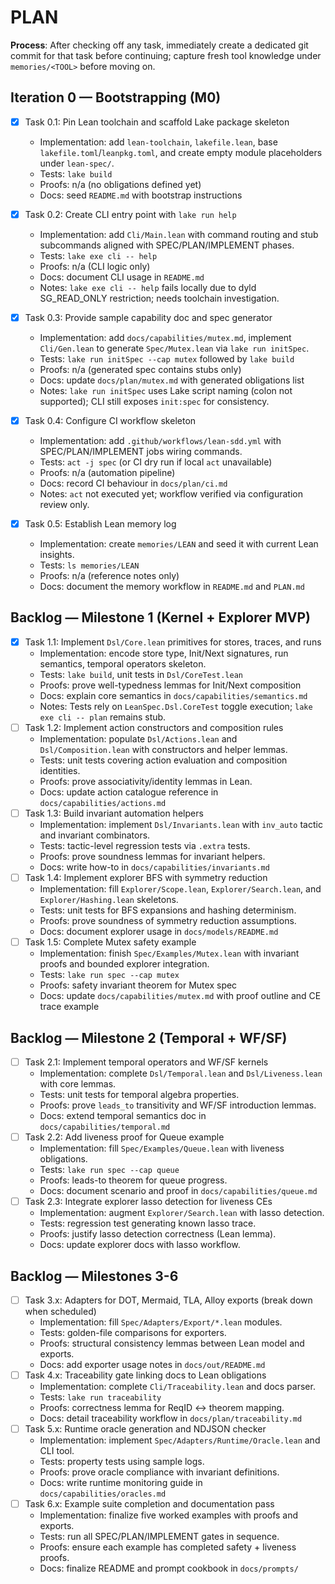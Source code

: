 # PLAN

**Process**: After checking off any task, immediately create a dedicated git commit for that task before continuing; capture fresh tool knowledge under `memories/<TOOL>` before moving on.

## Iteration 0 — Bootstrapping (M0)
- [x] Task 0.1: Pin Lean toolchain and scaffold Lake package skeleton
  - Implementation: add `lean-toolchain`, `lakefile.lean`, base `lakefile.toml`/`leanpkg.toml`, and create empty module placeholders under `lean-spec/`.
  - Tests: `lake build`
  - Proofs: n/a (no obligations defined yet)
  - Docs: seed `README.md` with bootstrap instructions
- [x] Task 0.2: Create CLI entry point with `lake run help`
  - Implementation: add `Cli/Main.lean` with command routing and stub subcommands aligned with SPEC/PLAN/IMPLEMENT phases.
  - Tests: `lake exe cli -- help`
  - Proofs: n/a (CLI logic only)
  - Docs: document CLI usage in `README.md`
  - Notes: `lake exe cli -- help` fails locally due to dyld SG_READ_ONLY restriction; needs toolchain investigation.
- [x] Task 0.3: Provide sample capability doc and spec generator
  - Implementation: add `docs/capabilities/mutex.md`, implement `Cli/Gen.lean` to generate `Spec/Mutex.lean` via `lake run initSpec`.
  - Tests: `lake run initSpec --cap mutex` followed by `lake build`
  - Proofs: n/a (generated spec contains stubs only)
  - Docs: update `docs/plan/mutex.md` with generated obligations list
  - Notes: `lake run initSpec` uses Lake script naming (colon not supported); CLI still exposes `init:spec` for consistency.
- [x] Task 0.4: Configure CI workflow skeleton
  - Implementation: add `.github/workflows/lean-sdd.yml` with SPEC/PLAN/IMPLEMENT jobs wiring commands.
  - Tests: `act -j spec` (or CI dry run if local `act` unavailable)
  - Proofs: n/a (automation pipeline)
  - Docs: record CI behaviour in `docs/plan/ci.md`
  - Notes: `act` not executed yet; workflow verified via configuration review only.

- [x] Task 0.5: Establish Lean memory log
  - Implementation: create `memories/LEAN` and seed it with current Lean insights.
  - Tests: `ls memories/LEAN`
  - Proofs: n/a (reference notes only)
  - Docs: document the memory workflow in `README.md` and `PLAN.md`

## Backlog — Milestone 1 (Kernel + Explorer MVP)
- [x] Task 1.1: Implement `Dsl/Core.lean` primitives for stores, traces, and runs
  - Implementation: encode store type, Init/Next signatures, run semantics, temporal operators skeleton.
  - Tests: `lake build`, unit tests in `Dsl/CoreTest.lean`
  - Proofs: prove well-typedness lemmas for Init/Next composition
  - Docs: explain core semantics in `docs/capabilities/semantics.md`
  - Notes: Tests rely on `LeanSpec.Dsl.CoreTest` toggle execution; `lake exe cli -- plan` remains stub.
- [ ] Task 1.2: Implement action constructors and composition rules
  - Implementation: populate `Dsl/Actions.lean` and `Dsl/Composition.lean` with constructors and helper lemmas.
  - Tests: unit tests covering action evaluation and composition identities.
  - Proofs: prove associativity/identity lemmas in Lean.
  - Docs: update action catalogue reference in `docs/capabilities/actions.md`
- [ ] Task 1.3: Build invariant automation helpers
  - Implementation: implement `Dsl/Invariants.lean` with `inv_auto` tactic and invariant combinators.
  - Tests: tactic-level regression tests via `.extra` tests.
  - Proofs: prove soundness lemmas for invariant helpers.
  - Docs: write how-to in `docs/capabilities/invariants.md`
- [ ] Task 1.4: Implement explorer BFS with symmetry reduction
  - Implementation: fill `Explorer/Scope.lean`, `Explorer/Search.lean`, and `Explorer/Hashing.lean` skeletons.
  - Tests: unit tests for BFS expansions and hashing determinism.
  - Proofs: prove soundness of symmetry reduction assumptions.
  - Docs: document explorer usage in `docs/models/README.md`
- [ ] Task 1.5: Complete Mutex safety example
  - Implementation: finish `Spec/Examples/Mutex.lean` with invariant proofs and bounded explorer integration.
  - Tests: `lake run spec --cap mutex`
  - Proofs: safety invariant theorem for Mutex spec
  - Docs: update `docs/capabilities/mutex.md` with proof outline and CE trace example

## Backlog — Milestone 2 (Temporal + WF/SF)
- [ ] Task 2.1: Implement temporal operators and WF/SF kernels
  - Implementation: complete `Dsl/Temporal.lean` and `Dsl/Liveness.lean` with core lemmas.
  - Tests: unit tests for temporal algebra properties.
  - Proofs: prove `leads_to` transitivity and WF/SF introduction lemmas.
  - Docs: extend temporal semantics doc in `docs/capabilities/temporal.md`
- [ ] Task 2.2: Add liveness proof for Queue example
  - Implementation: fill `Spec/Examples/Queue.lean` with liveness obligations.
  - Tests: `lake run spec --cap queue`
  - Proofs: leads-to theorem for queue progress.
  - Docs: document scenario and proof in `docs/capabilities/queue.md`
- [ ] Task 2.3: Integrate explorer lasso detection for liveness CEs
  - Implementation: augment `Explorer/Search.lean` with lasso detection.
  - Tests: regression test generating known lasso trace.
  - Proofs: justify lasso detection correctness (Lean lemma).
  - Docs: update explorer docs with lasso workflow.

## Backlog — Milestones 3-6
- [ ] Task 3.x: Adapters for DOT, Mermaid, TLA, Alloy exports (break down when scheduled)
  - Implementation: fill `Spec/Adapters/Export/*.lean` modules.
  - Tests: golden-file comparisons for exporters.
  - Proofs: structural consistency lemmas between Lean model and exports.
  - Docs: add exporter usage notes in `docs/out/README.md`
- [ ] Task 4.x: Traceability gate linking docs to Lean obligations
  - Implementation: complete `Cli/Traceability.lean` and docs parser.
  - Tests: `lake run traceability`
  - Proofs: correctness lemma for ReqID ↔ theorem mapping.
  - Docs: detail traceability workflow in `docs/plan/traceability.md`
- [ ] Task 5.x: Runtime oracle generation and NDJSON checker
  - Implementation: implement `Spec/Adapters/Runtime/Oracle.lean` and CLI tool.
  - Tests: property tests using sample logs.
  - Proofs: prove oracle compliance with invariant definitions.
  - Docs: write runtime monitoring guide in `docs/capabilities/oracles.md`
- [ ] Task 6.x: Example suite completion and documentation pass
  - Implementation: finalize five worked examples with proofs and exports.
  - Tests: run all SPEC/PLAN/IMPLEMENT gates in sequence.
  - Proofs: ensure each example has completed safety + liveness proofs.
  - Docs: finalize README and prompt cookbook in `docs/prompts/`

